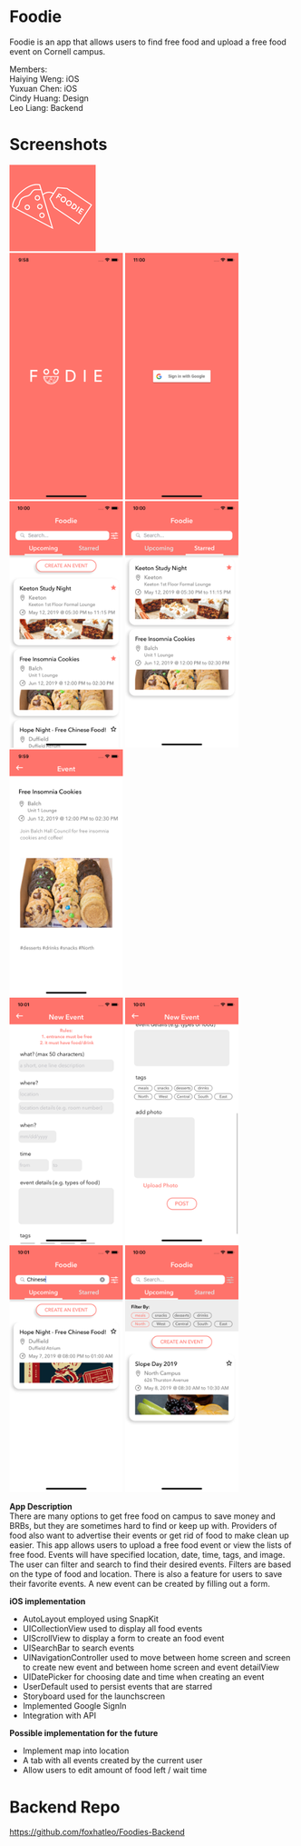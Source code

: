 # Foodie
Foodie is an app that allows users to find free food and upload a free food event on Cornell campus. 

Members:  
Haiying Weng: iOS   
Yuxuan Chen: iOS   
Cindy Huang: Design  
Leo Liang: Backend 

# Screenshots 
![](Screenshot/appicon.png)  
<img src="Screenshot/LaunchScreen.png" width="200"> <img src="Screenshot/Signin.png" width="200">   
<img src="Screenshot/UpcomingEventFeed.png" width="200"> <img src="Screenshot/StarredEvent.png" width="200"> <img src="Screenshot/DetailView.png" width="200">  
<img src="Screenshot/CreateEvent1.png" width="200"> <img src="Screenshot/CreateEvent2.png" width="200"> <img src="Screenshot/SearchBar.png" width="200"> <img src="Screenshot/Filters.png" width="200">


**App Description**  
There are many options to get free food on campus to save money and BRBs, but they are sometimes hard to find or keep up with. Providers of food also want to advertise their events or get rid of food to make clean up easier. This app allows users to upload a free food event or view the lists of free food. Events will have specified location, date, time, tags, and image. The user can filter and search to find their desired events. Filters are based on the type of food and location. There is also a feature for users to save their favorite events. A new event can be created by filling out a form. 

**iOS implementation**  
 - AutoLayout employed using SnapKit
 - UICollectionView used to display all food events
 - UIScrollView to display a form to create an food event
 - UISearchBar to search events 
 - UINavigationController used to move between home screen and screen to create new event and between home screen and event detailView 
 - UIDatePicker for choosing date and time when creating an event
 - UserDefault used to persist events that are starred
 - Storyboard used for the launchscreen
 - Implemented Google SignIn 
 - Integration with API
 
 **Possible implementation for the future**
 - Implement map into location 
 - A tab with all events created by the current user 
 - Allow users to edit amount of food left / wait time 

# Backend Repo 
https://github.com/foxhatleo/Foodies-Backend 


